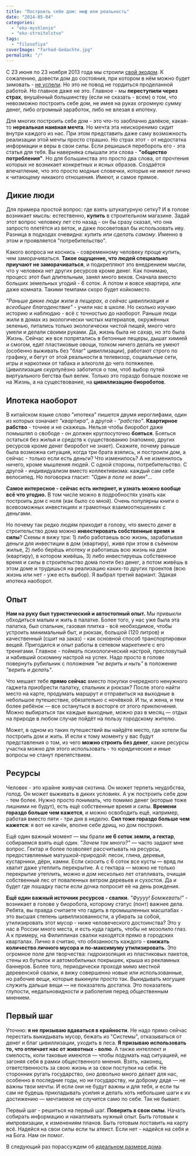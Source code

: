 ```yaml
---
title: "Построить себе дом: миф или реальность"
date: "2014-05-04"
categories: 
  - "eko-myshlenie"
  - "eko-stroitelstvo"
tags: 
  - "filosofiya"
coverImage: "farhad-Gedachte.jpg"
permalink: "/"
---
```


С 23 июня по 23 ноября 2013 года мы строили [свой экодом](http://svobodaiznutri.ru/dom-za-100-tysyach-rubley/ "Эпиграф к стройке: дом за 100 т.р."). К сожалению, довести дом до состояния, при котором в нём можно будет зимовать - [не успели](http://svobodaiznutri.ru/ekostroitelstvo-v-zimniy-period/ "Экостроительство в зимний период"). Но это не повод не гордиться проделанной работой. Но главное даже не это. Главное - мы **переступили через страх**, внушённый большинству (если не сказать - всем) о том, что невозможно построить себе дом, не имея на руках огромную сумму денег, либо огромный заработок, либо не влезая в ипотеку.

Для многих построить себе дом - это что-то заоблачно далёкое, какая-то **нереальная наивная мечта**. Но мечта эта неискоренимо сидит внутри каждого из нас. При этом представить даже саму возможность реализации этой мечты просто страшно. Но страх этот - от недостатка информации и веры в свои силы. Если решишься перебороть его - эта статья для тебя. Вы наверняка слышали эти слова - **"общество потребления"**. Но для большинства это просто два слова, от прочтения которых не возникает конкретных и ясных образов. Создаётся впечатление, что это просто модные словечки, которые не имеют лично к читающему никакого отношения. Имеют, и самое прямое.

## Дикие люди

Для примера простой вопрос: где взять штукатурную сетку? И в голове возникает мысль: естественно, **купить** в строительном магазине. Задай этот вопрос человеку лет сто назад - он бы сразу сказал, что она запросто плетётся из веток, и даже посоветовал бы использовать иву. Разница в подходах очевидна: _купить_ или _сделать самому_. Именно в этом и проявляется "потребительство".

Какого вопроса ни коснись - современному человеку проще купить, чем заморачиваться. **Такое ощущение, что людей специально приучают не заморачиваться**, и подкрепляют это внедрением мысли, что у человека нет других ресурсов кроме денег. Как понимаю, процесс этот был длительным, занял много веков. Сначала вместо больших земельных угодий - 6 соток. А потом и вовсе квартира, или даже комната. Такими темпами скоро будет койкоместо.

_"Раньше дикие люди жили в пещерах, а сейчас цивиллизация и всеобщее благоденствие"_ - учили нас в школе. Но сколько изучаю историю и наблюдаю - всё с точностью до наоборот. Раньше люди жили в домах из экологически чистых материалов, окружённых зеленью, питались только экологически чистой пищей, много чего умели и делали своими руками. Да, жизнь была не сахар, но это была Жизнь. Сейчас же все попрятались в бетонные пещеры, дышат химией и смогом, едят пластиковые овощи, толком ничего делать не умеют (особенно выживать без "благ" цивиллизации), работают строго по графику, и бегут от этой реальности в телевизор, социальные сети, игры и наркотики от табака и алкоголя до чего потяжелее. Цивиллизация скурпулёзно заботится о том, чтоб выбор путей виртуального бегства был велик. Только это гораздо больше похоже не на Жизнь, а на существование, на **цивиллизацию биороботов**.

## Ипотека наоборот

В китайском языке слово "ипотека" пишется двумя иероглифами, один из которых означает _"квартира"_, а другой - _"рабство"_. **Квартирное рабство** - точнее и не скажешь. Нельзя чтобы биоробот даже помышлял о свободе - он должен круглосуточно **бояться**. Бояться остаться без жилья и средств к существованию (напомню, других ресурсов кроме денег биоробот не знает). Скажите, почему раньше была возможна ситуация, когда три брата взялись, и построили дом, а сейчас - только если есть деньги? Что изменилось? А не изменилось ничего, кроме мышления людей. С одной стороны, потребительство. С другой - индивидуализм вместо коллективизма: каждый сам себе велосипед. Но поговорка гласит: _"Один в поле не воин"_...

**Самое интересное - сейчас есть интернет, и узнать можно вообще всё что угодно.** В том числе можно в подробностях узнать как построить дом с ноля (как было со мной). Очень популярны книги о всевозможных инвестициях и грамотных взаимоотношениях с деньгами.

Но почему так редко людям приходит в голову, что вместо денег в строительство дома можно **инвестировать собственные время и силы**? Схемы я вижу три: 1) либо работаешь всю жизнь, зарабатывая деньги для инвестиции в дом (квартиру), живя при этом в съёмном жилье, 2) либо берёшь ипотеку и работаешь всю жизнь на дом (квартиру), в котором живёшь, 3) либо инвестируешь собственное время и силы в строительство дома почти без денег, а потом живёшь в этом доме и трудишься на реализацию каких-то других проектов (всю жизнь или нет - уже есть выбор). Я выбрал третий вариант. Эдакая ипотека наоборот.

## Опыт

**Нам на руку был туристический и автостопный опыт.** Мы привыкли обходиться малым и жить в палатке. Более того, у нас уже была эта палатка, был спальник, газовая плитка - всё необходимое, чтобы устроить минимальный быт, и рюкзак, большой (120 литров) и качественный (сшит на заказ) - как основной способ транспортировки вещей. Пригодился и опыт работы в сетевом маркетинге с его тренигами. Главное - поймать психологический настрой, пресловутый и набивший оскомину настрой на успех. Надо просто в голове повернуть рубильник с положения _"не верить и ныть"_ в положение _"верить и делать"_.

Что мешает тебе **прямо сейчас** вместо покупки очередного ненужного гаджета приобрести палатку, спальник и рюкзак? После этого найти место на карте, продумать маршрут и отправиться на выходные в небольшое путешествие, обязательно с ночёвкой. И ты, и жена, и тем более ребёнок — все остануться в восторге от этого приключения. Можно выбираться так каждые выходные, можно раз в месяц — отдых на природе в любом случае пойдёт на пользу городскому жителю.

Может, в одном из таких путешествий вы найдёте место, где хотели бы построить дом и жить. И если к тому моменту у вас будут представления о том, из чего **можно строить без денег**, какие ресурсы участка можно для этого использовать - то юридические и иные вопросы не станут препятствием.

## Ресурсы

Человек - это крайне живучая скотина. Он может терпеть неудобства, голод. Он может выживать в диких условиях. А уж построить себе дом - тем более. Нужно просто понимать, что помимо денег (которые тоже лишними не будут), есть ещё собственные время и силы. **Времени гораздо больше чем кажется**, и можно освободить ещё, например, работая вместо пяти - три дня в неделю. **Сил тоже гораздо больше чем кажется**: я вот не качёк, вполне себе дрищ, но дом построил.

Ещё один важный момент — мы брали **не 6 соток земли, а гектар**, собираемся взять ещё один. _"Зачем так много?"_ — часто задают мне вопрос. Гектар и более позволяет рассчитывать на ресурсы, предоставляемые матушкой-природой: песок, глина, деревья, кустарники, дёрн, камни. Если скосить с 6 соток все кусты — вряд ли хватит даже утеплить перекрытие. А с гектара — можно не только перекрытие утеплить, можно и дом несколько лет отапливать, очищая собственный лес от поваленных ветром деревьев и сухостоя. Да и будет где лошадку пасти если дочка попросит её на день рождения.

**Ещё один важный источник ресурсов - свалки.** _"Фуууу! Бомжевать!"_ - возникает в голове у биоробота, которому статус (понт) важнее дела. Ребята, вы правда считаете что гадить в промышленных масштабах - это высшая степень цивиллизованности, а убирать за собой, утилизировать этот мусор - ниже человеческого достоинства? Это у нас в России много места, и есть куда гадить, чтобы не мозолило глаз. А к примеру, на Филиппинах свалки находятся прямо в городских кварталах. Лично я считаю, что обязанность каждого - **снижать количество личного мусора и по-максимуму утилизировать**. Это огромное поле для творчества: гидроизоляция из пластиковых пакетов, стены из бутылок и автомобильных покрышек, крыша из рекламных баннеров. Более того, периодически проходя мимо местной деревенской свалки, я вижу совершенно новые или использованные, но рабочие вещи, которые выкинули просто так. Выкидывать могущие служить дальше вещи — не показатель достатка. Это показатель глупости, недальновидности и раболепия перед общественным мнением.

## Первый шаг

Уточню: **я не призываю вдаваться в крайности**. Не надо прямо сейчас перестать выкидывать мусор, бежать из "Cистемы", отказываться от денег и благ цивиллизации, уходить в леса. **Я призываю использовать то, что отличает нас от животных - волю**. А также интеллект и смелость, коли таковые имеются — чтобы подумать над ситуацией, не загоняя себя в рамки общественного мнения. Взять, наконец, ответственность за свою жизнь и за свои поступки на себя. Не сторонник ругать государство, оно довольно много делает для нас, особенно в последние годы, но ни государству, ни доброму дяде — не важны твои мечты. И если они не будут важны и для тебя, и если ты сам не будешь прикладывать усилия и делать хоть небольшие шаги к их достижению — мечтаемое не случится само по себе. Так не бывает.

Первый шаг - решиться на первый шаг. **Поверить в свои силы**. Начать собирать информацию и накапливать нужный опыт. Быть готовым к импровизации, к изменениям планов. Быть готовым поставить на карту всё. Надейся на свои силы если ты атеист. Если нет - надейся на себя и на Бога. Нам он помог.

В следующий раз порассуждем об [идеальном размере дома](http://svobodaiznutri.ru/idealniy-razmer-doma/ "Идеальный размер дома").
